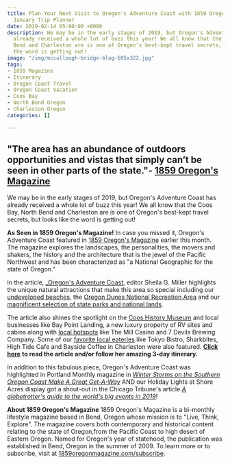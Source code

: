 ```yaml
---
title: Plan Your Next Visit to Oregon's Adventure Coast with 1859 Oregon's Magazine’s
  January Trip Planner
date: 2019-02-14 05:00:00 +0000
description: We may be in the early stages of 2019, but Oregon's Adventure Coast has
  already received a whole lot of buzz this year! We all know that the Coos Bay, North
  Bend and Charleston are is one of Oregon's best-kept travel secrets, but looks like
  the word is getting out!
image: "/img/mccullough-bridge-blog-695x322.jpg"
tags:
- 1859 Magazine
- Itinerary
- Oregon Coast Travel
- Oregon Coast Vacation
- Coos Bay
- North Bend Oregon
- Charleston Oregon
categories: []

---
```

## "The area has an abundance of outdoors opportunities and vistas that simply can’t be seen in other parts of the state."- [1859 Oregon's Magazine](https://1859oregonmagazine.com/explore-oregon/trip-planners/oregons-adventure-coast/)

We may be in the early stages of 2019, but Oregon's Adventure Coast has already received a whole lot of buzz this year! We all know that the Coos Bay, North Bend and Charleston are is one of Oregon's best-kept travel secrets, but looks like the word is getting out!

**As Seen in 1859 Oregon's Magazine!** In case you missed it, Oregon's Adventure Coast featured in [1859 Oregon's Magazine](https://1859oregonmagazine.com/explore-oregon/trip-planners/oregons-adventure-coast/) earlier this month. The magazine explores the landscapes, the personalities, the movers and shakers, the history and the architecture that is the jewel of the Pacific Northwest and has been characterized as "a National Geographic for the state of Oregon."

In the article, [_Oregon's Adventure Coast](https://1859oregonmagazine.com/explore-oregon/trip-planners/oregons-adventure-coast/), editor Sheila G. Miller highlights the unique natural attractions that make this area so special including our [undeveloped beaches](https://oregonsadventurecoast.com/undeveloped-beaches/), the [Oregon Dunes National Recreation Area](https://oregonsadventurecoast.com/tripideas/oregon-dunes-national-recreation-area/) and our [magnificent selection of state parks and national lands]().

The article also shines the spotlight on the [Coos History Museum](https://oregonsadventurecoast.com/art-history-culture/) and local businesses like Bay Point Landing, a new luxury property of RV sites and cabins along with [local hotspots](https://oregonsadventurecoast.com/entertainment-and-nightlife/) like The Mill Casino and 7 Devils Brewing Company. Some of our [favorite local eateries](https://oregonsadventurecoast.com/dining/) like Tokyo Bistro, Sharkbites, High Tide Cafe and Bayside Coffee in Charleston were also featured. [**Click here**](https://1859oregonmagazine.com/explore-oregon/trip-planners/oregons-adventure-coast/) **to read the article and/or follow her amazing 3-day itinerary.**

In addition to this fabulous piece, Oregon's Adventure Coast was highlighted in Portland Monthly magazine in [_Winter Storms on the Southern Oregon Coast Make A Great Get-A-Way_](https://www.pdxmonthly.com/articles/2019/1/8/winter-storms-southern-oregon)  AND our Holiday Lights at Shore Acres display got a shout-out in the Chicago Tribune's article [_A globetrotter's guide to the world's big events in 2019_](https://trib.in/2ABDbMh)!

**About 1859 Oregon's Magazine** 1859 Oregon's Magazine is a bi-monthly lifestyle magazine based in Bend, Oregon whose mission is to "Live, Think, Explore". The magazine covers both contemporary and historical content relating to the state of Oregon,from the Pacific Coast to high desert of Eastern Oregon. Named for Oregon's year of statehood, the publication was established in Bend, Oregon in the summer of 2009. To learn more or to subscribe, visit at [1859oregonmagazine.com/subscribe](1859oregonmagazine.com/subscribe).